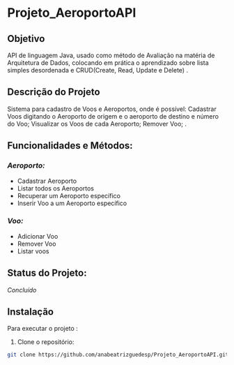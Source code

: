 # Projeto_AeroportoAPI

## Objetivo 
 API de linguagem Java, usado como método de Avaliação na matéria de Arquitetura de Dados, colocando em prática o aprendizado sobre lista simples desordenada e CRUD(Create, Read, Update e Delete) .

## Descrição do Projeto
  Sistema para cadastro de Voos e Aeroportos, onde é possível: Cadastrar Voos digitando o Aeroporto de origem e o aeroporto de destino e número do Voo; Visualizar os Voos de cada Aeroporto; Remover Voo; .

## Funcionalidades e Métodos:

### *Aeroporto:*
- Cadastrar Aeroporto
- Listar todos os Aeroportos
- Recuperar um Aeroporto específico 
- Inserir Voo a um Aeroporto específico

### *Voo:*
- Adicionar Voo
- Remover Voo
- Listar voos

## Status do Projeto:
*Concluído*


## Instalação

Para executar o projeto :

1. Clone o repositório:

```bash
git clone https://github.com/anabeatrizguedesp/Projeto_AeroportoAPI.git

